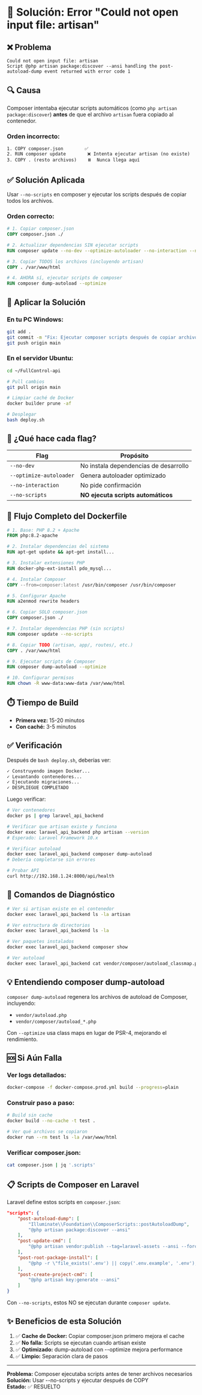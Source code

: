 # 🔧 Solución: Error "Could not open input file: artisan"

## ❌ Problema

```
Could not open input file: artisan
Script @php artisan package:discover --ansi handling the post-autoload-dump event returned with error code 1
```

## 🔍 Causa

Composer intentaba ejecutar scripts automáticos (como `php artisan package:discover`) **antes** de que el archivo `artisan` fuera copiado al contenedor.

### Orden incorrecto:
```
1. COPY composer.json        ✅
2. RUN composer update        ❌ Intenta ejecutar artisan (no existe)
3. COPY . (resto archivos)    ⏸️  Nunca llega aquí
```

## ✅ Solución Aplicada

Usar `--no-scripts` en composer y ejecutar los scripts después de copiar todos los archivos.

### Orden correcto:
```dockerfile
# 1. Copiar composer.json
COPY composer.json ./

# 2. Actualizar dependencias SIN ejecutar scripts
RUN composer update --no-dev --optimize-autoloader --no-interaction --no-scripts

# 3. Copiar TODOS los archivos (incluyendo artisan)
COPY . /var/www/html

# 4. AHORA sí, ejecutar scripts de composer
RUN composer dump-autoload --optimize
```

## 🚀 Aplicar la Solución

### En tu PC Windows:

```bash
git add .
git commit -m "Fix: Ejecutar composer scripts después de copiar archivos"
git push origin main
```

### En el servidor Ubuntu:

```bash
cd ~/FullControl-api

# Pull cambios
git pull origin main

# Limpiar caché de Docker
docker builder prune -af

# Desplegar
bash deploy.sh
```

## 📝 ¿Qué hace cada flag?

| Flag | Propósito |
|------|-----------|
| `--no-dev` | No instala dependencias de desarrollo |
| `--optimize-autoloader` | Genera autoloader optimizado |
| `--no-interaction` | No pide confirmación |
| `--no-scripts` | **NO ejecuta scripts automáticos** |

## 🎯 Flujo Completo del Dockerfile

```dockerfile
# 1. Base: PHP 8.2 + Apache
FROM php:8.2-apache

# 2. Instalar dependencias del sistema
RUN apt-get update && apt-get install...

# 3. Instalar extensiones PHP
RUN docker-php-ext-install pdo_mysql...

# 4. Instalar Composer
COPY --from=composer:latest /usr/bin/composer /usr/bin/composer

# 5. Configurar Apache
RUN a2enmod rewrite headers

# 6. Copiar SOLO composer.json
COPY composer.json ./

# 7. Instalar dependencias PHP (sin scripts)
RUN composer update --no-scripts

# 8. Copiar TODO (artisan, app/, routes/, etc.)
COPY . /var/www/html

# 9. Ejecutar scripts de Composer
RUN composer dump-autoload --optimize

# 10. Configurar permisos
RUN chown -R www-data:www-data /var/www/html
```

## ⏱️ Tiempo de Build

- **Primera vez:** 15-20 minutos
- **Con caché:** 3-5 minutos

## ✅ Verificación

Después de `bash deploy.sh`, deberías ver:

```bash
✓ Construyendo imagen Docker...
✓ Levantando contenedores...
✓ Ejecutando migraciones...
✓ DESPLIEGUE COMPLETADO
```

Luego verificar:

```bash
# Ver contenedores
docker ps | grep laravel_api_backend

# Verificar que artisan existe y funciona
docker exec laravel_api_backend php artisan --version
# Esperado: Laravel Framework 10.x

# Verificar autoload
docker exec laravel_api_backend composer dump-autoload
# Debería completarse sin errores

# Probar API
curl http://192.168.1.24:8000/api/health
```

## 🐛 Comandos de Diagnóstico

```bash
# Ver si artisan existe en el contenedor
docker exec laravel_api_backend ls -la artisan

# Ver estructura de directorios
docker exec laravel_api_backend ls -la

# Ver paquetes instalados
docker exec laravel_api_backend composer show

# Ver autoload
docker exec laravel_api_backend cat vendor/composer/autoload_classmap.php | head -20
```

## 💡 Entendiendo composer dump-autoload

`composer dump-autoload` regenera los archivos de autoload de Composer, incluyendo:
- `vendor/autoload.php`
- `vendor/composer/autoload_*.php`

Con `--optimize` usa class maps en lugar de PSR-4, mejorando el rendimiento.

## 🆘 Si Aún Falla

### Ver logs detallados:
```bash
docker-compose -f docker-compose.prod.yml build --progress=plain
```

### Construir paso a paso:
```bash
# Build sin cache
docker build --no-cache -t test .

# Ver qué archivos se copiaron
docker run --rm test ls -la /var/www/html
```

### Verificar composer.json:
```bash
cat composer.json | jq '.scripts'
```

## 📋 Scripts de Composer en Laravel

Laravel define estos scripts en `composer.json`:

```json
"scripts": {
    "post-autoload-dump": [
        "Illuminate\\Foundation\\ComposerScripts::postAutoloadDump",
        "@php artisan package:discover --ansi"
    ],
    "post-update-cmd": [
        "@php artisan vendor:publish --tag=laravel-assets --ansi --force"
    ],
    "post-root-package-install": [
        "@php -r \"file_exists('.env') || copy('.env.example', '.env');\""
    ],
    "post-create-project-cmd": [
        "@php artisan key:generate --ansi"
    ]
}
```

Con `--no-scripts`, estos NO se ejecutan durante `composer update`.

## ✨ Beneficios de esta Solución

1. ✅ **Cache de Docker:** Copiar composer.json primero mejora el cache
2. ✅ **No falla:** Scripts se ejecutan cuando artisan existe
3. ✅ **Optimizado:** dump-autoload con --optimize mejora performance
4. ✅ **Limpio:** Separación clara de pasos

---

**Problema:** Composer ejecutaba scripts antes de tener archivos necesarios  
**Solución:** Usar --no-scripts y ejecutar después de COPY  
**Estado:** ✅ RESUELTO

